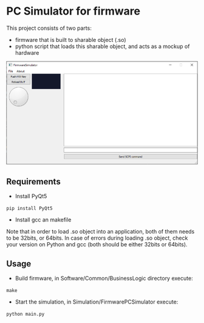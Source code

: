 # PC Simulator for firmware

This project consists of two parts:

- firmware that is built to sharable object (.so)
- python script that loads this sharable object, and acts as a mockup of hardware

![Simulator Picture](https://raw.githubusercontent.com/RobertGawron/DDSFunctionGenerator/master/Documentation/Pictures/PCSimulation_20_10_2020.png)


## Requirements

- Install PyQt5

```pip install PyQt5```

- Install gcc an makefile

Note that in order to load .so object into an application, both of them needs to be 32bits, or 64bits. In case of errors during loading .so object, check your version on Python and gcc (both should be either 32bits or 64bits).

## Usage

- Build firmware, in Software/Common/BusinessLogic directory execute:

```make```

- Start the simulation, in Simulation/FirmwarePCSimulator execute:

```python main.py```